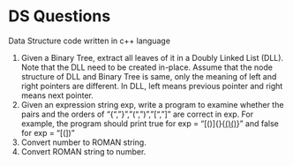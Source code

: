 DS Questions
============
Data Structure code written in c++ language

1. Given a Binary Tree, extract all leaves of it in a Doubly Linked List (DLL). Note that the DLL need to be created in-place. Assume that the node structure of DLL and Binary Tree is same, only the meaning of left and right pointers are different. In DLL, left means previous pointer and right means next pointer.
2. Given an expression string exp, write a program to examine whether the pairs and the orders of “{“,”}”,”(“,”)”,”[“,”]” are correct in exp. For example, the program should print true for exp = “[()]{}{[()()]()}” and false for exp = “[(])”
3. Convert number to ROMAN string.
4. Convert ROMAN string to number.
